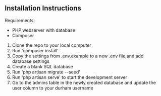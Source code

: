 ## Installation Instructions

Requirements:
 - PHP webserver with database
 - Composer
 
1. Clone the repo to your local computer
2. Run 'composer install'
3. Copy the settings from .env.example to a new .env file and add database settings
4. Create a blank SQL database
5. Run 'php artisan migrate --seed'
6. Run 'php artisan serve' to start the development server
7. Go to the admins table in the newly created database and update the user column to your durham username
